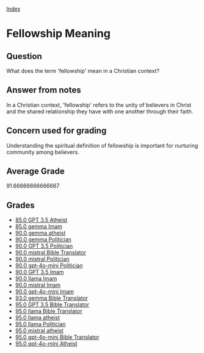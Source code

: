 
[Index](../../index.md)
# Fellowship Meaning
## Question
What does the term 'fellowship' mean in a Christian context?

## Answer from notes
In a Christian context, 'fellowship' refers to the unity of believers in Christ and the shared relationship they have with one another through their faith.

## Concern used for grading
Understanding the spiritual definition of fellowship is important for nurturing community among believers.

## Average Grade
91.66666666666667

## Grades
 * [85.0 GPT 3.5 Atheist](../answers/GPT_3.5_Atheist/Fellowship_Meaning.md)
 * [85.0 gemma Imam](../answers/gemma_Imam/Fellowship_Meaning.md)
 * [90.0 gemma atheist](../answers/gemma_atheist/Fellowship_Meaning.md)
 * [90.0 gemma Politician](../answers/gemma_Politician/Fellowship_Meaning.md)
 * [90.0 GPT 3.5 Politician](../answers/GPT_3.5_Politician/Fellowship_Meaning.md)
 * [90.0 mistral Bible Translator](../answers/mistral_Bible_Translator/Fellowship_Meaning.md)
 * [90.0 mistral Politician](../answers/mistral_Politician/Fellowship_Meaning.md)
 * [90.0 gpt-4o-mini Politician](../answers/gpt-4o-mini_Politician/Fellowship_Meaning.md)
 * [90.0 GPT 3.5 Imam](../answers/GPT_3.5_Imam/Fellowship_Meaning.md)
 * [90.0 llama Imam](../answers/llama_Imam/Fellowship_Meaning.md)
 * [90.0 mistral Imam](../answers/mistral_Imam/Fellowship_Meaning.md)
 * [90.0 gpt-4o-mini Imam](../answers/gpt-4o-mini_Imam/Fellowship_Meaning.md)
 * [93.0 gemma Bible Translator](../answers/gemma_Bible_Translator/Fellowship_Meaning.md)
 * [95.0 GPT 3.5 Bible Translator](../answers/GPT_3.5_Bible_Translator/Fellowship_Meaning.md)
 * [95.0 llama Bible Translator](../answers/llama_Bible_Translator/Fellowship_Meaning.md)
 * [95.0 llama atheist](../answers/llama_atheist/Fellowship_Meaning.md)
 * [95.0 llama Politician](../answers/llama_Politician/Fellowship_Meaning.md)
 * [95.0 mistral atheist](../answers/mistral_atheist/Fellowship_Meaning.md)
 * [95.0 gpt-4o-mini Bible Translator](../answers/gpt-4o-mini_Bible_Translator/Fellowship_Meaning.md)
 * [95.0 gpt-4o-mini Atheist](../answers/gpt-4o-mini_Atheist/Fellowship_Meaning.md)
